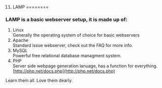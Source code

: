 11. LAMP
========
### LAMP is a basic webserver setup, it is made  up of:
1. Linux<br>
Generally the operating system of choice for basic webservers
2. Apache<br>
Standard issue webserver, check out the FAQ for more info.
3. MySQL<br>
Powerful free relational database managment system.
4. PHP<br>
Server side webpage generation lanuage, has a function for everything.<br>
[http://php.net/docs.php](http://php.net/docs.php)

Learn them all. Love them dearly.